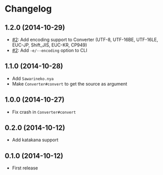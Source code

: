 # Changelog

## 1.2.0 (2014-10-29)

- [#2](https://github.com/yous/sawarineko/issues/2): Add encoding support to Converter (UTF-8, UTF-16BE, UTF-16LE, EUC-JP, Shift_JIS, EUC-KR, CP949)
- [#2](https://github.com/yous/sawarineko/issues/2): Add `-e/--encoding` option to CLI

## 1.1.0 (2014-10-28)

- Add `Sawarineko.nya`
- Make `Converter#convert` to get the source as argument

## 1.0.0 (2014-10-27)

- Fix crash in `Converter#convert`

## 0.2.0 (2014-10-12)

- Add katakana support

## 0.1.0 (2014-10-12)

- First release
